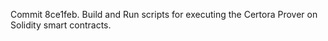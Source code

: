 Commit 8ce1feb.                    Build and Run scripts for executing the Certora Prover on Solidity smart contracts.